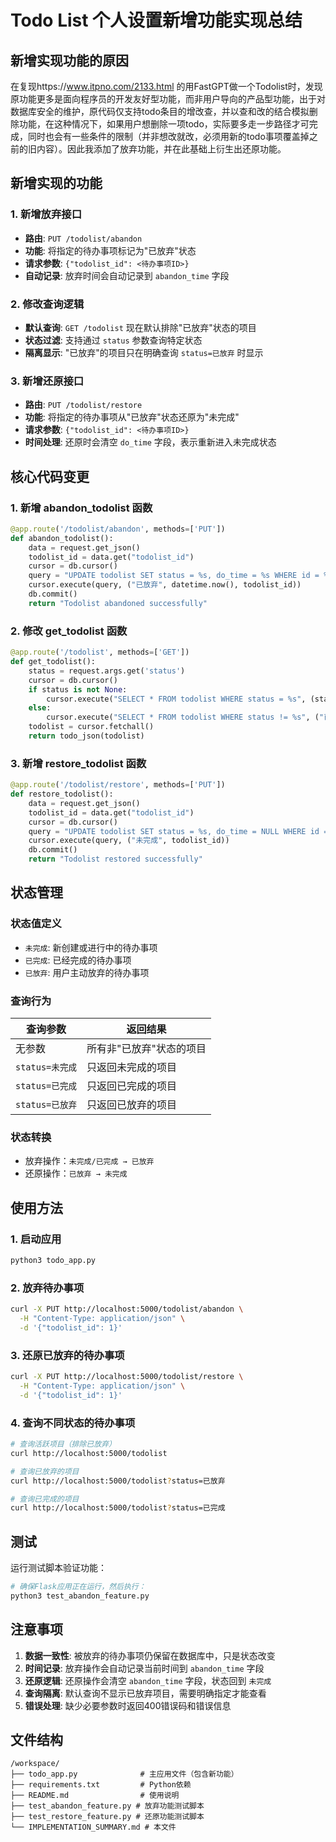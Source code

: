 # Todo List 个人设置新增功能实现总结
## 新增实现功能的原因
在复现https://www.itpno.com/2133.html 的用FastGPT做一个Todolist时，发现原功能更多是面向程序员的开发友好型功能，而非用户导向的产品型功能，出于对数据库安全的维护，原代码仅支持todo条目的增改查，并以查和改的结合模拟删除功能，在这种情况下，如果用户想删除一项todo，实际要多走一步路径才可完成，同时也会有一些条件的限制（并非想改就改，必须用新的todo事项覆盖掉之前的旧内容）。因此我添加了放弃功能，并在此基础上衍生出还原功能。

## 新增实现的功能

### 1. 新增放弃接口

* **路由**: `PUT /todolist/abandon`
* **功能**: 将指定的待办事项标记为"已放弃"状态
* **请求参数**: `{"todolist_id": <待办事项ID>}`
* **自动记录**: 放弃时间会自动记录到 `abandon_time` 字段

### 2. 修改查询逻辑

* **默认查询**: `GET /todolist` 现在默认排除"已放弃"状态的项目
* **状态过滤**: 支持通过 `status` 参数查询特定状态
* **隔离显示**: "已放弃"的项目只在明确查询 `status=已放弃` 时显示

### 3. 新增还原接口

* **路由**: `PUT /todolist/restore`
* **功能**: 将指定的待办事项从"已放弃"状态还原为"未完成"
* **请求参数**: `{"todolist_id": <待办事项ID>}`
* **时间处理**: 还原时会清空 `do_time` 字段，表示重新进入未完成状态

## 核心代码变更

### 1. 新增 abandon\_todolist 函数

```python
@app.route('/todolist/abandon', methods=['PUT'])
def abandon_todolist():
    data = request.get_json()
    todolist_id = data.get("todolist_id")
    cursor = db.cursor()
    query = "UPDATE todolist SET status = %s, do_time = %s WHERE id = %s"
    cursor.execute(query, ("已放弃", datetime.now(), todolist_id))
    db.commit()
    return "Todolist abandoned successfully"
```

### 2. 修改 get\_todolist 函数

```python
@app.route('/todolist', methods=['GET'])
def get_todolist():
    status = request.args.get('status')
    cursor = db.cursor()
    if status is not None:
        cursor.execute("SELECT * FROM todolist WHERE status = %s", (status,))
    else:
        cursor.execute("SELECT * FROM todolist WHERE status != %s", ("已放弃",))
    todolist = cursor.fetchall()
    return todo_json(todolist)
```

### 3. 新增 restore\_todolist 函数

```python
@app.route('/todolist/restore', methods=['PUT'])
def restore_todolist():
    data = request.get_json()
    todolist_id = data.get("todolist_id")
    cursor = db.cursor()
    query = "UPDATE todolist SET status = %s, do_time = NULL WHERE id = %s"
    cursor.execute(query, ("未完成", todolist_id))
    db.commit()
    return "Todolist restored successfully"
```

## 状态管理

### 状态值定义

* `未完成`: 新创建或进行中的待办事项
* `已完成`: 已经完成的待办事项
* `已放弃`: 用户主动放弃的待办事项

### 查询行为

| 查询参数         | 返回结果          |
| ------------ | ------------- |
| 无参数          | 所有非"已放弃"状态的项目 |
| `status=未完成` | 只返回未完成的项目     |
| `status=已完成` | 只返回已完成的项目     |
| `status=已放弃` | 只返回已放弃的项目     |

### 状态转换

* 放弃操作：`未完成/已完成 → 已放弃`
* 还原操作：`已放弃 → 未完成`

## 使用方法

### 1. 启动应用

```bash
python3 todo_app.py
```

### 2. 放弃待办事项

```bash
curl -X PUT http://localhost:5000/todolist/abandon \
  -H "Content-Type: application/json" \
  -d '{"todolist_id": 1}'
```

### 3. 还原已放弃的待办事项

```bash
curl -X PUT http://localhost:5000/todolist/restore \
  -H "Content-Type: application/json" \
  -d '{"todolist_id": 1}'
```

### 4. 查询不同状态的待办事项

```bash
# 查询活跃项目（排除已放弃）
curl http://localhost:5000/todolist

# 查询已放弃的项目
curl http://localhost:5000/todolist?status=已放弃

# 查询已完成的项目
curl http://localhost:5000/todolist?status=已完成
```

## 测试

运行测试脚本验证功能：

```bash
# 确保Flask应用正在运行，然后执行：
python3 test_abandon_feature.py
```

## 注意事项

1. **数据一致性**: 被放弃的待办事项仍保留在数据库中，只是状态改变
2. **时间记录**: 放弃操作会自动记录当前时间到 `abandon_time` 字段
3. **还原逻辑**: 还原操作会清空 `abandon_time` 字段，状态回到 `未完成`
4. **查询隔离**: 默认查询不显示已放弃项目，需要明确指定才能查看
5. **错误处理**: 缺少必要参数时返回400错误码和错误信息

## 文件结构

```
/workspace/
├── todo_app.py              # 主应用文件（包含新功能）
├── requirements.txt         # Python依赖
├── README.md                # 使用说明
├── test_abandon_feature.py # 放弃功能测试脚本
├── test_restore_feature.py # 还原功能测试脚本
└── IMPLEMENTATION_SUMMARY.md # 本文件

